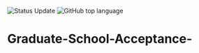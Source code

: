 ![Status Update](https://img.shields.io/badge/Status-Complete-green) ![GitHub top language](https://img.shields.io/github/languages/top/sverma1012/grad_rates?color=blue) 
# Graduate-School-Acceptance-
